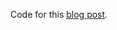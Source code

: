 Code for this [blog post](http://blog.michielborkent.nl/blog/2014/09/25/figwheel-keep-Om-turning/).
